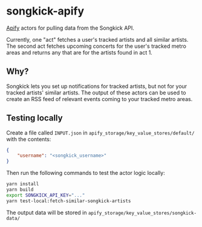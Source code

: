 # songkick-apify

[Apify](https://www.apify.com) actors for pulling data from the Songkick API. 

Currently, one "act" fetches a user's tracked artists and all similar artists. The second act fetches upcoming concerts for the user's tracked metro areas and returns any that are for the artists found in act 1.

## Why?

Songkick lets you set up notifications for tracked artists, but not for your tracked artists' similar artists. The output of these actors can be used to create an RSS feed of relevant events coming to your tracked metro areas. 

## Testing locally

Create a file called `INPUT.json` in `apify_storage/key_value_stores/default/` with the contents:


```json
{
    "username": "<songkick_username>"
}
```

Then run the following commands to test the actor logic locally:

```bash
yarn install
yarn build
export SONGKICK_API_KEY="..."
yarn test-local:fetch-similar-songkick-artists
```

The output data will be stored in `apify_storage/key_value_stores/songkick-data/`
